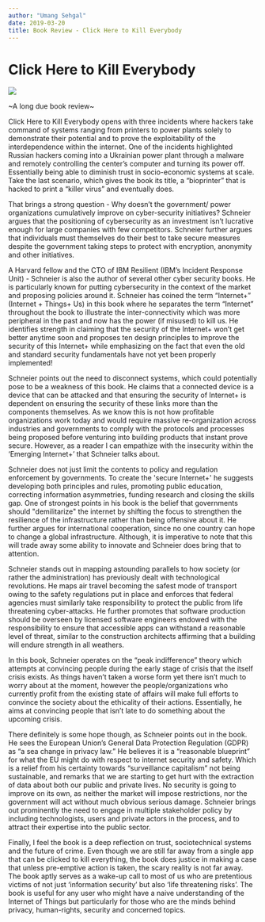 ```yaml
---
author: "Umang Sehgal"
date: 2019-03-20
title: Book Review - Click Here to Kill Everybody
---
```


# Click Here to Kill Everybody

[![](https://blog.epic.org/wp-content/uploads/2018/10/schneier-cover.jpg)](https://blog.epic.org/wp-content/uploads/2018/10/schneier-cover.jpg)

~A long due book review~

Click Here to Kill Everybody opens with three incidents where hackers take command of systems ranging from printers to power plants solely to demonstrate their potential and to prove the exploitability of the interdependence within the internet. One of the incidents highlighted Russian hackers coming into a Ukrainian power plant through a malware and remotely controlling the center’s computer and turning its power off. Essentially being able to diminish trust in socio-economic systems at scale. Take the last scenario, which gives the book its title, a “bioprinter” that is hacked to print a “killer virus” and eventually does.

That brings a strong question - Why doesn’t the government/ power organizations cumulatively improve on cyber-security initiatives? Schneier argues that the positioning of cybersecurity as an investment isn’t lucrative enough for large companies with few competitors. Schneier further argues that individuals must themselves do their best to take secure measures despite the government taking steps to protect with encryption, anonymity and other initiatives.

A Harvard fellow and the CTO of IBM Resilient (IBM’s Incident Response Unit) - Schneier is also the author of several other cyber security books. He is particularly known for putting cybersecurity in the context of the market and proposing policies around it. Schneier has coined the term “Internet+” (Internet + Things+ Us) in this book where he separates the term “Internet” throughout the book to illustrate the inter-connectivity which was more peripheral in the past and now has the power (if misused) to kill us. He identifies strength in claiming that the security of the Internet+ won’t get better anytime soon and proposes ten design principles to improve the security of this Internet+ while emphasizing on the fact that even the old and standard security fundamentals have not yet been properly implemented!

Schneier points out the need to disconnect systems, which could potentially pose to be a weakness of this book. He claims that a connected device is a device that can be attacked and that ensuring the security of Internet+ is dependent on ensuring the security of these links more than the components themselves. As we know this is not how profitable organizations work today and would require massive re-organization across industries and governments to comply with the protocols and processes being proposed before venturing into building products that instant prove secure. However, as a reader I can empathize with the insecurity within the ‘Emerging Internet+’ that Schneier talks about.

Schneier does not just limit the contents to policy and regulation enforcement by governments. To create the 'secure Internet+' he suggests developing both principles and rules, promoting public education, correcting information asymmetries, funding research and closing the skills gap. One of strongest points in his book is the belief that governments should "demilitarize" the internet by shifting the focus to strengthen the resilience of the infrastructure rather than being offensive about it. He further argues for international cooperation, since no one country can hope to change a global infrastructure. Although, it is imperative to note that this will trade away some ability to innovate and Schneier does bring that to attention.

Schneier stands out in mapping astounding parallels to how society (or rather the administration) has previously dealt with technological revolutions. He maps air travel becoming the safest mode of transport owing to the safety regulations put in place and enforces that federal agencies must similarly take responsibility to protect the public from life threatening cyber-attacks. He further promotes that software production should be overseen by licensed software engineers endowed with the responsibility to ensure that accessible apps can withstand a reasonable level of threat, similar to the construction architects affirming that a building will endure strength in all weathers.

In this book, Schneier operates on the “peak indifference” theory which attempts at convincing people during the early stage of crisis that the itself crisis exists. As things haven’t taken a worse form yet there isn’t much to worry about at the moment, however the people/organizations who currently profit from the existing state of affairs will make full efforts to convince the society about the ethicality of their actions. Essentially, he aims at convincing people that isn’t late to do something about the upcoming crisis.  

There definitely is some hope though, as Schneier points out in the book. He sees the European Union’s General Data Protection Regulation (GDPR) as “a sea change in privacy law.” He believes it is a “reasonable blueprint” for what the EU might do with respect to internet security and safety. Which is a relief from his certainty towards “surveillance capitalism” not being sustainable, and remarks that we are starting to get hurt with the extraction of data about both our public and private lives. No security is going to improve on its own, as neither the market will impose restrictions, nor the government will act without much obvious serious damage. Schneier brings out prominently the need to engage in multiple stakeholder policy by including technologists, users and private actors in the process, and to attract their expertise into the public sector.

Finally, I feel the book is a deep reflection on trust, sociotechnical systems and the future of crime. Even though we are still far away from a single app that can be clicked to kill everything, the book does justice in making a case that unless pre-emptive action is taken, the scary reality is not far away. The book aptly serves as a wake-up call to most of us who are pretentious victims of not just ‘information security’ but also ‘life threatening risks’. The book is useful for any user who might have a naive understanding of the Internet of Things but particularly for those who are the minds behind privacy, human-rights, security and concerned topics.
